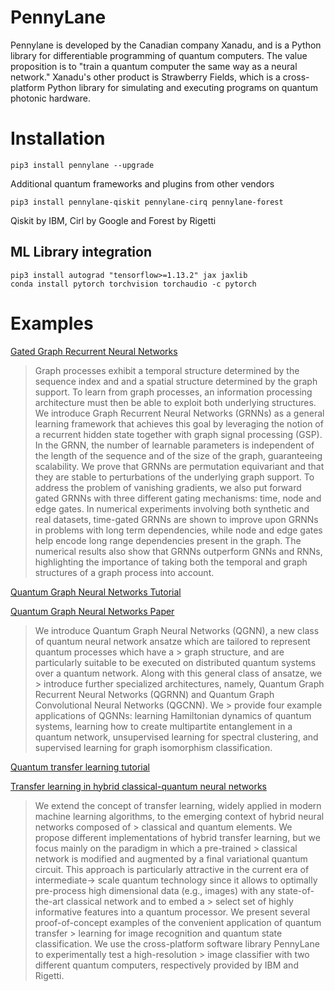 # PennyLane

Pennylane is developed by the Canadian company Xanadu, and is a Python library for differentiable programming of quantum computers. The value proposition is to "train a quantum computer the same way as a neural network." Xanadu's other product is Strawberry Fields, which is a cross-platform Python library for simulating and executing programs on quantum photonic hardware.


# Installation

```
pip3 install pennylane --upgrade
```

Additional quantum frameworks and plugins from other vendors

```
pip3 install pennylane-qiskit pennylane-cirq pennylane-forest
```

Qiskit by IBM, Cirl by Google and Forest by Rigetti


## ML Library integration

```
pip3 install autograd "tensorflow>=1.13.2" jax jaxlib
conda install pytorch torchvision torchaudio -c pytorch
```


# Examples

[Gated Graph Recurrent Neural Networks](https://arxiv.org/abs/2002.01038)

> Graph processes exhibit a temporal structure determined by the sequence index and and a spatial structure determined by the graph support. To learn from graph processes, an information processing architecture must then be able to exploit both underlying structures. We introduce Graph Recurrent Neural Networks (GRNNs) as a general learning framework that achieves this goal by leveraging the notion of a recurrent hidden state together with graph signal processing (GSP). In the GRNN, the number of learnable parameters is independent of the length of the sequence and of the size of the graph, guaranteeing scalability. We prove that GRNNs are permutation equivariant and that they are stable to perturbations of the underlying graph support. To address the problem of vanishing gradients, we also put forward gated GRNNs with three different gating mechanisms: time, node and edge gates. In numerical experiments involving both synthetic and real datasets, time-gated GRNNs are shown to improve upon GRNNs in problems with long term dependencies, while node and edge gates help encode long range dependencies present in the graph. The numerical results also show that GRNNs outperform GNNs and RNNs, highlighting the importance of taking both the temporal and graph structures of a graph process into account.

[Quantum Graph Neural Networks Tutorial](https://pennylane.ai/qml/demos/tutorial_qgrnn.html)

[Quantum Graph Neural Networks Paper](https://arxiv.org/abs/1909.12264)

> We introduce Quantum Graph Neural Networks (QGNN), a new class of quantum neural network ansatze which are tailored to represent quantum processes which have a  > graph structure, and are particularly suitable to be executed on distributed quantum systems over a quantum network. Along with this general class of ansatze, we > introduce further specialized architectures, namely, Quantum Graph Recurrent Neural Networks (QGRNN) and Quantum Graph Convolutional Neural Networks (QGCNN). We > provide four example applications of QGNNs: learning Hamiltonian dynamics of quantum systems, learning how to create multipartite entanglement in a quantum network, unsupervised learning for spectral clustering, and supervised learning for graph isomorphism classification.

[Quantum transfer learning tutorial](https://pennylane.ai/qml/demos/tutorial_quantum_transfer_learning.html)

[Transfer learning in hybrid classical-quantum neural networks](https://arxiv.org/abs/1912.08278)

> We extend the concept of transfer learning, widely applied in modern machine learning algorithms, to the emerging context of hybrid neural networks composed of > classical and quantum elements. We propose different implementations of hybrid transfer learning, but we focus mainly on the paradigm in which a pre-trained > classical network is modified and augmented by a final variational quantum circuit. This approach is particularly attractive in the current era of intermediate-> scale quantum technology since it allows to optimally pre-process high dimensional data (e.g., images) with any state-of-the-art classical network and to embed a > select set of highly informative features into a quantum processor. We present several proof-of-concept examples of the convenient application of quantum transfer > learning for image recognition and quantum state classification. We use the cross-platform software library PennyLane to experimentally test a high-resolution > image classifier with two different quantum computers, respectively provided by IBM and Rigetti.
